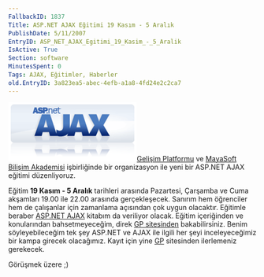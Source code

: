 ```yaml
---
FallbackID: 1837
Title: ASP.NET AJAX Eğitimi 19 Kasım - 5 Aralık
PublishDate: 5/11/2007
EntryID: ASP_NET_AJAX_Egitimi_19_Kasim_-_5_Aralik
IsActive: True
Section: software
MinutesSpent: 0
Tags: AJAX, Eğitimler, Haberler
old.EntryID: 3a823ea5-abec-4efb-a1a8-4fd24e2c2ca7
---
```

![](media/ASP_NET_AJAX_Egitimi_19_Kasim_-_5_Aralik/ajax_logo.png)[Gelişim
Platformu](http://www.gelisimplatformu.org/) ve [MayaSoft Bilişim
Akademisi](http://www.mayasoft.com.tr) işbirliğinde bir organizasyon ile
yeni bir ASP.NET AJAX eğitimi düzenliyoruz.

Eğitim **19 Kasım - 5 Aralık** tarihleri arasında Pazartesi, Çarşamba ve
Cuma akşamları 19.00 ile 22.00 arasında gerçekleşecek. Sanırım hem
öğrenciler hem de çalışanlar için zamanlama açısından çok uygun
olacaktır. Eğitimle beraber [ASP.NET
AJAX](http://daron.yondem.com/tr/post/955bda47-4d8a-4544-8a11-3d416693ac8a)
kitabım da veriliyor olacak. Eğitim içeriğinden ve konularından
bahsetmeyeceğim, direk [GP
sitesinden](http://www.gelisimplatformu.org/uye/uye_aktivite_detay.asp?MODE=AKTIVITE&akt_id=3851)
bakabilirsiniz. Benim söyleyebileceğim tek şey ASP.NET ve AJAX ile
ilgili her şeyi inceleyeceğimiz bir kampa girecek olacağımız. Kayıt için
yine
[GP](http://www.gelisimplatformu.org/uye/uye_aktivite_detay.asp?MODE=AKTIVITE&akt_id=3851)
sitesinden ilerlemeniz gerekecek.

Görüşmek üzere ;)


